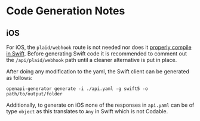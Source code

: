 # Code Generation Notes

## iOS

For iOS, the `plaid/webhook` route is not needed nor does it [properly compile in Swift](https://github.com/ucfinancegroup/pfp/issues/48).
Before generating Swift code it is recommended to comment out the `/api/plaid/webhook` path until a cleaner alternative is put in place.

After doing any modification to the yaml, the Swift client can be generated as follows:

```
openapi-generator generate -i ./api.yaml -g swift5 -o path/to/output/folder
```

Additionally, to generate on iOS none of the responses in `api.yaml` can be of type `object` as this translates to `Any` in Swift which is not Codable.
